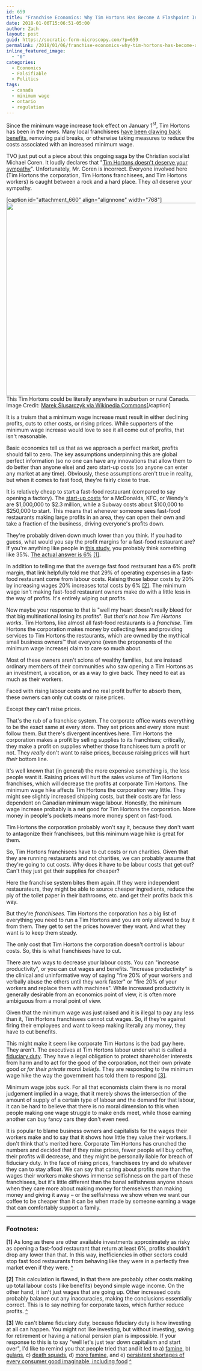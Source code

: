 ```yaml
---
id: 659
title: "Franchise Economics: Why Tim Hortons Has Become A Flashpoint In The Minimum Wage Fight"
date: 2018-01-06T15:06:51-05:00
author: Zach
layout: post
guid: https://socratic-form-microscopy.com/?p=659
permalink: /2018/01/06/franchise-economics-why-tim-hortons-has-become-a-flashpoint-in-the-minimum-wage-fight/
inline_featured_image:
  - "0"
categories:
  - Economics
  - Falsifiable
  - Politics
tags:
  - canada
  - minimum wage
  - ontario
  - regulation
---
```


Since the minimum wage increase took effect on January 1<sup>st</sup>, Tim Hortons has been in the news. Many local franchisees <a href="http://www.cbc.ca/news/business/tims-timhortons-minimumwage-wynne-liberals-ontario-1.4474836">have been clawing back benefits</a>, removing paid breaks, or otherwise taking measures to reduce the costs associated with an increased minimum wage.

TVO just put out a piece about this ongoing saga by the Christian socialist Michael Coren. It loudly declares that "<a href="https://tvo.org/article/current-affairs/shared-values/why-tim-hortons-doesnt-deserve-your-sympathy">Tim Hortons doesn't deserve your sympathy</a>". Unfortunately, Mr. Coren is incorrect. Everyone involved here (Tim Hortons the corporation, Tim Hortons franchisees, and Tim Hortons workers) is caught between a rock and a hard place. They <em>all</em> deserve your sympathy.

[caption id="attachment_660" align="alignnone" width="768"]<img class="size-medium_large wp-image-660" src="https://socratic-form-microscopy.com/wp-content/uploads/Tim_Hortons-768x512.jpg" alt="" width="768" height="512" /> This Tim Hortons could be literally anywhere in suburban or rural Canada. Image Credit: <a href="https://commons.wikimedia.org/wiki/File:Tim_Hortons.jpg">Marek Ślusarczyk via Wikipedia Commons</a>[/caption]

It is a truism that a minimum wage increase must result in either declining profits, cuts to other costs, or rising prices. While supporters of the minimum wage increase would love to see it all come out of profits, that isn't reasonable.

Basic economics tell us that as we approach a perfect market, profits should fall to zero. The key assumptions underpinning this are global perfect information (so no one can have any innovations that allow them to do better than anyone else) and zero start-up costs (so anyone can enter any market at any time). Obviously, these assumptions aren't true in reality, but when it comes to fast food, they're fairly close to true.

It is relatively cheap to start a fast-food restaurant (compared to say opening a factory). The <a href="http://www.businessinsider.com/what-it-costs-to-open-a-mcdonalds-2014-11">start-up costs</a> for a McDonalds, KFC, or Wendy's are $1,000,000 to $2.3 million, while a Subway costs about $100,000 to $250,000 to start. This means that whenever someone sees fast-food restaurants making large profits in an area, they can open their own and take a fraction of the business, driving everyone's profits down.

They're probably driven down much lower than you think. If you had to guess, what would you say the profit margins for a fast-food restaurant are? If you're anything like people in <a href="http://www.aei.org/publication/the-public-thinks-the-average-company-makes-a-36-profit-margin-which-is-about-5x-too-high/">this study</a>, you probably think something like 35%. <a href="http://smallbusiness.chron.com/average-profit-margin-restaurant-13477.html">The actual answer is 6%</a> <a href="#tim-bot-1" id="tim-top-1">[1]</a>.

In addition to telling me that the average fast food restaurant has a 6% profit margin, that link helpfully told me that 29% of operating expenses in a fast-food restaurant come from labour costs. Raising those labour costs by 20% by increasing wages 20% increases total costs by 6% <a href="#tim-bot-2" id="tim-top-2">[2]</a>. The minimum wage isn't making fast-food restaurant owners make do with a little less in the way of profits. It's entirely wiping out profits.

Now maybe your response to that is "well my heart doesn't really bleed for that big multinational losing its profits". But <em>that’s not how Tim Hortons works</em>. Tim Hortons, like almost all fast-food restaurants is a <em>franchise</em>. Tim Hortons the corporation makes money by collecting fees and providing services to Tim Hortons the restaurants, which are owned by the mythical small business owners™ that everyone (even the proponents of the minimum wage increase) claim to care so much about.

Most of these owners aren't scions of wealthy families, but are instead ordinary members of their communities who saw opening a Tim Hortons as an investment, a vocation, or as a way to give back. They need to eat as much as their workers.

Faced with rising labour costs and no real profit buffer to absorb them, these owners can only cut costs or raise prices.

Except they can't raise prices.

That's the rub of a franchise system. The corporate office wants everything to be the exact same at every store. They set prices and every store must follow them. But there's divergent incentives here. Tim Hortons the corporation makes a profit by selling supplies to its franchises; critically, they make a profit on supplies whether those franchisees turn a profit or not. They <em>really</em> don't want to raise prices, because raising prices will hurt <em>their</em> bottom line.

It's well known that (in general) the more expensive something is, the less people want it. Raising prices will hurt the sales volume of Tim Hortons franchises, which will decrease the profits at corporate Tim Hortons. The minimum wage hike affects Tim Hortons the corporation very little. They might see slightly increased shipping costs, but their costs are far less dependent on Canadian minimum wage labour. Honestly, the minimum wage increase probably is a net good for Tim Hortons the corporation. More money in people's pockets means more money spent on fast-food.

Tim Hortons the corporation probably won't say it, because they don't want to antagonize their franchisees, but this minimum wage hike is great for them.

So, Tim Hortons franchisees have to cut costs or run charities. Given that they are running restaurants and not charities, we can probably assume that they're going to cut costs. Why does it have to be labour costs that get cut? Can't they just get their supplies for cheaper?

Here the franchise system bites them again. If they were independent restaurateurs, they might be able to source cheaper ingredients, reduce the ply of the toilet paper in their bathrooms, etc. and get their profits back this way.

But they're <em>franchisees.</em> Tim Hortons the corporation has a big list of everything you need to run a Tim Hortons and you are only allowed to buy it from them. They get to set the prices however they want. And what they want is to keep them steady.

The only cost that Tim Hortons the corporation doesn't control is labour costs. So, this is what franchisees have to cut.

There are two ways to decrease your labour costs. You can "increase productivity", or you can cut wages and benefits. "Increase productivity" is the clinical and uninformative way of saying "fire 20% of your workers and verbally abuse the others until they work faster" or "fire 20% of your workers and replace them with machines". While increased productivity is generally desirable from an economics point of view, it is often more ambiguous from a moral point of view.

Given that the minimum wage was just raised and it is illegal to pay any less than it, Tim Hortons franchisees cannot cut wages. So, if they're against firing their employees and want to keep making literally any money, they have to cut benefits.

This might make it seem like corporate Tim Hortons is the bad guy here. They aren't. The executives at Tim Hortons labour under what is called a <a href="https://en.wikipedia.org/wiki/Fiduciary#Fiduciary_duty_in_Canadian_corporate_law">fiduciary duty</a>. They have a legal obligation to protect shareholder interests from harm and to act for the good of the corporation, not their own private good <em>or for their private moral beliefs</em>. They are responding to the minimum wage hike the way the government has told them to respond <a href="#tim-bot-3" id="tim-top-3">[3]</a>.

Minimum wage jobs suck. For all that economists claim there is no moral judgement implied in a wage, that it merely shows the intersection of the amount of supply of a certain type of labour and the demand for that labour, it can be hard to believe that there is no moral dimension to this when people making one wage struggle to make ends meet, while those earning another can buy fancy cars they don't even need.

It is popular to blame business owners and capitalists for the wages their workers make and to say that it shows how little they value their workers. I don't think that's merited here. Corporate Tim Hortons has crunched the numbers and decided that if they raise prices, fewer people will buy coffee, their profits will decrease, and they might be personally liable for breach of fiduciary duty. In the face of rising prices, franchisees try and do whatever they can to stay afloat. We can say that caring about profits more than the wages their workers make shows immense selfishness on the part of these franchisees, but it's little different than the banal selfishness anyone shows when they care more about making money for themselves than making money and giving it away – or the selfishness we show when we want our coffee to be cheaper than it can be when made by someone earning a wage that can comfortably support a family.

---

<div class="footnotes" markdown="1">
<h3>Footnotes:</h3>

<strong id="tim-bot-1">[1]</strong> As long as there are other available investments approximately as risky as opening a fast-food restaurant that return at least 6%, profits shouldn't drop any lower than that. In this way, inefficiencies in other sectors could stop fast food restaurants from behaving like they were in a perfectly free market even if they were. <a href="#tim-top-1">^</a>

<strong id="tim-bot-2">[2]</strong> This calculation is flawed, in that there are probably other costs making up total labour costs (like benefits) beyond simple wage income. On the other hand, it isn't just wages that are going up. Other increased costs probably balance out any inaccuracies, making the conclusions essentially correct. This is to say nothing for corporate taxes, which further reduce profits. <a href="#tim-top-2">^</a>

<strong id="tim-bot-3">[3]</strong> We can't blame fiduciary duty, because fiduciary duty is how investing at all can happen. You might not like investing, but without investing, saving for retirement or having a national pension plan is impossible. If your response to this is to say "well let's just tear down capitalism and start over", I'd like to remind you that people tried that and it led to a) <a href="https://en.wikipedia.org/wiki/Soviet_famine_of_1932%E2%80%9333">famine</a>, b) <a href="https://en.wikipedia.org/wiki/Gulag">gulags</a>, c) <a href="https://en.wikipedia.org/wiki/Death_squad#Soviet_Union">death squads</a>, d) <a href="https://en.wikipedia.org/wiki/Soviet_famine_of_1946%E2%80%9347">more famine</a>, and e) <a href="https://en.wikipedia.org/wiki/Consumer_goods_in_the_Soviet_Union#Consumer_supply_in_the_1980s">persistent shortages of every consumer good imaginable, including food</a> <a href="#tim-top-3">^</a>

</div>
